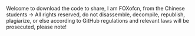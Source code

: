 Welcome to download the code to share, I am FOXofcn, from the Chinese students
-&gt;
All rights reserved, do not disassemble, decompile, republish, plagiarize, or else according to GitHub regulations and relevant laws will be prosecuted, please note!

<!---
foxofcn/foxofcn is a ✨ special ✨ repository because its `README.md` (this file) appears on your GitHub profile.
You can click the Preview link to take a look at your changes.
--->
